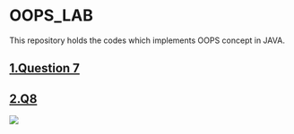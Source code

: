 # OOPS_LAB
This repository holds the  codes which implements OOPS concept in JAVA.

## [1.Question 7](https://github.com/ayush1612/OOPS_LAB/tree/master/OOPSQ7)
## [2.Q8](https://github.com/ayush1612/OOPS_LAB/tree/master/OOPSQ8)

<img src="https://www.javatpoint.com/images/java-oops.png" style:align="center">
